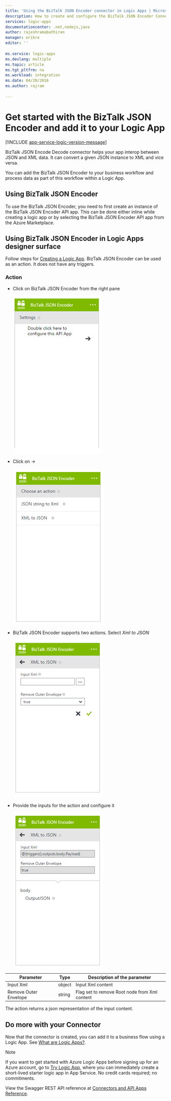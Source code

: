```yaml
---
title: 'Using the BizTalk JSON Encoder connector in Logic Apps | Microsoft Azure App Service '
description: How to create and configure the BizTalk JSON Encoder Connector or API app and use it in a logic app in Azure App Service
services: logic-apps
documentationcenter: .net,nodejs,java
author: rajeshramabathiran
manager: erikre
editor: ''

ms.service: logic-apps
ms.devlang: multiple
ms.topic: article
ms.tgt_pltfrm: na
ms.workload: integration
ms.date: 04/20/2016
ms.author: rajram

---
```

# Get started with the BizTalk JSON Encoder and add it to your Logic App
[!INCLUDE [app-service-logic-version-message](../../includes/app-service-logic-version-message.md)]

BizTalk JSON Encode Decode connector helps your app interop between JSON and XML data. It can convert a given JSON instance to XML and vice versa.

You can add the BizTalk JSON Encoder to your business workflow and process data as part of this workflow within a Logic App. 

## Using BizTalk JSON Encoder
To use the BizTalk JSON Encoder, you need to first create an instance of the BizTalk JSON Encoder API app. This can be done either inline while creating a logic app or by selecting the BizTalk JSON Encoder API app from the Azure Marketplace.

## Using BizTalk JSON Encoder in Logic Apps designer surface
Follow steps for [Creating a Logic App](app-service-logic-create-a-logic-app.md). BizTalk JSON Encoder can be used as an action. It does not have any triggers.

### Action
* Click on BizTalk JSON Encoder from the right pane
  
    ![Action settings](./media/app-service-logic-json-encoder/ActionSettings.PNG)
* Click on ->
  
    ![List of Actions](./media/app-service-logic-json-encoder/ListOfActions.PNG)
* BizTalk JSON Encoder supports two actions. Select *Xml to JSON*
  
    ![Xml to JSON input](./media/app-service-logic-json-encoder/EncodeInput.PNG)
* Provide the inputs for the action and configure it
  
    ![Encode and send configured](./media/app-service-logic-json-encoder/EncodeConfigured.PNG)

| Parameter | Type | Description of the parameter |
| --- | --- | --- |
| Input Xml |object |Input Xml content |
| Remove Outer Envelope |string |Flag set to remove Root node from Xml content |

The action returns a json representation of the input content.

## Do more with your Connector
Now that the connector is created, you can add it to a business flow using a Logic App. See [What are Logic Apps?](app-service-logic-what-are-logic-apps.md).

> [!NOTE]
> If you want to get started with Azure Logic Apps before signing up for an Azure account, go to [Try Logic App](https://tryappservice.azure.com/?appservice=logic), where you can immediately create a short-lived starter logic app in App Service. No credit cards required; no commitments.
> 
> 

View the Swagger REST API reference at [Connectors and API Apps Reference](http://go.microsoft.com/fwlink/p/?LinkId=529766).

<!--References -->
[1]: app-service-logic-connector-tpm
[2]: app-service-logic-create-a-trading-partner-agreement
[3]: ./media/app-service-logic-json-encoder/ActionSettings.PNG
[4]: ./media/app-service-logic-json-encoder/ListOfActions.PNG
[5]: ./media/app-service-logic-json-encoder/EncodeInput.PNG
[6]: ./media/app-service-logic-json-encoder/EncodeConfigured.PNG

<!--Links -->
[Creating a Logic App]: app-service-logic-create-a-logic-app.md
